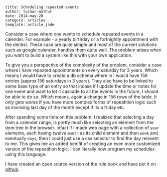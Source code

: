 ```metadata
title: Scheduling repeated events
author: tushar-mathur
date: 2014-may-28
category: articles
template: article.jade
```

Consider a case where one wants to schedule repeated events in a calender. For example - a yearly birthday or a fortnightly appointment with the dentist. These case are quite simple and most of the current solutions such as google calender, handles them quite well. The problem arises when you want to build a system like this with your own application.

To give you a perspective of the complexity of the problem, consider a case where I have repeated appointments on every saturday for 3 years. Which means I would have to create a db schema where in I would have 156 entries (approx 156 saturdays in 3 years). They also have to be linked to some base type of an entry so that incase if I update the time or notes for one event and want to let it cascade to all the events in the future, I should be able to do so. Which means, again a change in 156 rows of the table. It only gets worse if you have more complex forms of repeatition logic such as involving last day of the month except if its a friday etc.

After spending some time on this problem, I realized that selecting a day from a calender range, is pretty much like selecting an element from the dom tree in the browser. Infact if I made web page with a collection of `year` elements, each having twelve `month` as its child element and then `week` and eventually `days`, then I could just use a css selector to find the day relevent to me. This gives me an added benifit of creating an even more customized version of the repeatition logic. I can literally now program my schedules using this language.

I have created an open source version of the rule book and have put it on [github](https://github.com/tusharmath/sheql).